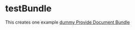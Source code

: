 # testBundle

This creates one example [dummy Provide Document Bundle](Bundle-ex-dummyProvideDocumentBundle.html)
